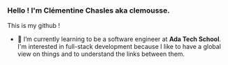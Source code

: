 ### Hello ! I'm Clémentine Chasles aka clemousse.
This is my github !

- 🌱 I’m currently learning to be a software engineer at **Ada Tech School**. I'm interested in full-stack development because I like to have a global view on things and to understand the links between them. 


<!--
- 🔭 I’m currently working on 
- 🤔 I’m looking for help with ... 
- 👯 I’m looking to collaborate on ...
- 💬 Ask me about ...
- 📫 How to reach me : ...
- 😄 Pronouns : ...
- ⚡ Fun fact : ...
--!>

